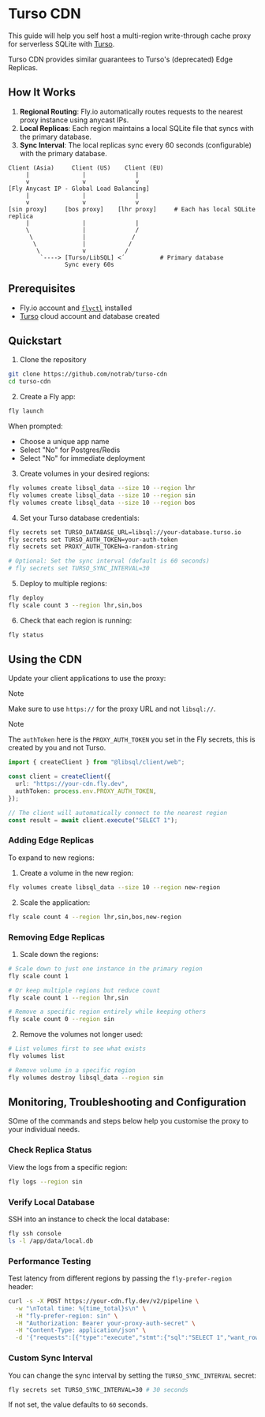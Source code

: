 # Turso CDN

This guide will help you self host a multi-region write-through cache proxy for serverless SQLite with [Turso](https://turso.tech).

Turso CDN provides similar guarantees to Turso's (deprecated) Edge Replicas.

## How It Works

1. **Regional Routing**: Fly.io automatically routes requests to the nearest proxy instance using anycast IPs.
2. **Local Replicas**: Each region maintains a local SQLite file that syncs with the primary database.
3. **Sync Interval**: The local replicas sync every 60 seconds (configurable) with the primary database.

```plaintext
Client (Asia)     Client (US)    Client (EU)
     |               |              |
     v               v              v
[Fly Anycast IP - Global Load Balancing]
     |               |              |
     v               v              v
[sin proxy]     [bos proxy]    [lhr proxy]     # Each has local SQLite replica
     |               |              |
     \               |              /
      \              |             /
       \             |            /
        \            v           /
         `----> [Turso/LibSQL] <´          # Primary database
                Sync every 60s
```

## Prerequisites

- Fly.io account and [`flyctl`](https://fly.io/docs/flyctl/install/) installed
- [Turso](https://turso.tech) cloud account and database created

## Quickstart

1. Clone the repository

```bash
git clone https://github.com/notrab/turso-cdn
cd turso-cdn
```

2. Create a Fly app:

```bash
fly launch
```

When prompted:

- Choose a unique app name
- Select "No" for Postgres/Redis
- Select "No" for immediate deployment

3. Create volumes in your desired regions:

```bash
fly volumes create libsql_data --size 10 --region lhr
fly volumes create libsql_data --size 10 --region sin
fly volumes create libsql_data --size 10 --region bos
```

4. Set your Turso database credentials:

```bash
fly secrets set TURSO_DATABASE_URL=libsql://your-database.turso.io
fly secrets set TURSO_AUTH_TOKEN=your-auth-token
fly secrets set PROXY_AUTH_TOKEN=a-random-string

# Optional: Set the sync interval (default is 60 seconds)
# fly secrets set TURSO_SYNC_INTERVAL=30
```

5. Deploy to multiple regions:

```bash
fly deploy
fly scale count 3 --region lhr,sin,bos
```

6. Check that each region is running:

```bash
fly status
```

## Using the CDN

Update your client applications to use the proxy:

> [!NOTE]
> Make sure to use `https://` for the proxy URL and not `libsql://`.

> [!NOTE]
> The `authToken` here is the `PROXY_AUTH_TOKEN` you set in the Fly secrets, this is created by you and not Turso.

```ts
import { createClient } from "@libsql/client/web";

const client = createClient({
  url: "https://your-cdn.fly.dev",
  authToken: process.env.PROXY_AUTH_TOKEN,
});

// The client will automatically connect to the nearest region
const result = await client.execute("SELECT 1");
```

### Adding Edge Replicas

To expand to new regions:

1. Create a volume in the new region:

```bash
fly volumes create libsql_data --size 10 --region new-region
```

2. Scale the application:

```bash
fly scale count 4 --region lhr,sin,bos,new-region
```

### Removing Edge Replicas

1. Scale down the regions:

```bash
# Scale down to just one instance in the primary region
fly scale count 1

# Or keep multiple regions but reduce count
fly scale count 1 --region lhr,sin

# Remove a specific region entirely while keeping others
fly scale count 0 --region sin
```

2. Remove the volumes not longer used:

```bash
# List volumes first to see what exists
fly volumes list

# Remove volume in a specific region
fly volumes destroy libsql_data --region sin
```

## Monitoring, Troubleshooting and Configuration

SOme of the commands and steps below help you customise the proxy to your individual needs.

### Check Replica Status

View the logs from a specific region:

```bash
fly logs --region sin
```

### Verify Local Database

SSH into an instance to check the local database:

```bash
fly ssh console
ls -l /app/data/local.db
```

### Performance Testing

Test latency from different regions by passing the `fly-prefer-region` header:

```bash
curl -s -X POST https://your-cdn.fly.dev/v2/pipeline \
  -w "\nTotal time: %{time_total}s\n" \
  -H "fly-prefer-region: sin" \
  -H "Authorization: Bearer your-proxy-auth-secret" \
  -H "Content-Type: application/json" \
  -d '{"requests":[{"type":"execute","stmt":{"sql":"SELECT 1","want_rows":true}},{"type":"close"}]}'
```

### Custom Sync Interval

You can change the sync interval by setting the `TURSO_SYNC_INTERVAL` secret:

```bash
fly secrets set TURSO_SYNC_INTERVAL=30 # 30 seconds
```

If not set, the value defaults to `60` seconds.
